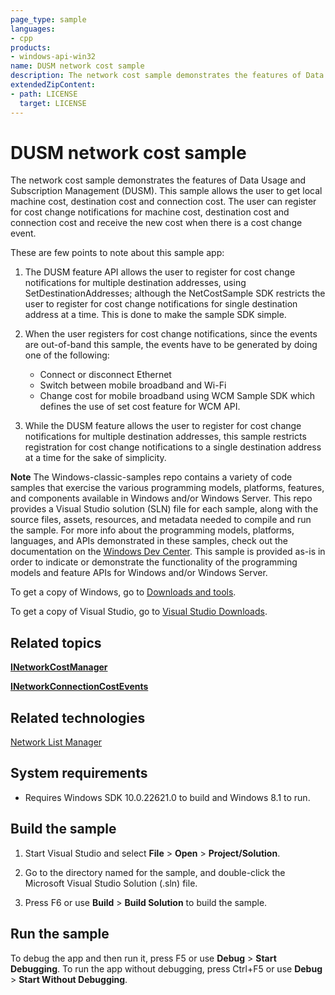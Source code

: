 ```yaml
---
page_type: sample
languages:
- cpp
products:
- windows-api-win32
name: DUSM network cost sample
description: The network cost sample demonstrates the features of Data Usage and Subscription Management (DUSM).
extendedZipContent:
- path: LICENSE
  target: LICENSE
---
```


# DUSM network cost sample

The network cost sample demonstrates the features of Data Usage and Subscription Management (DUSM).
This sample allows the user to get local machine cost, destination cost and connection cost. The user can register for cost change
notifications for machine cost, destination cost and connection cost and receive the new cost when there is a cost change event.

These are few points to note about this sample app:

1. The DUSM feature API allows the user to register for cost change notifications for multiple destination addresses, using
SetDestinationAddresses; although the NetCostSample SDK restricts the user to register for cost change notifications for single
destination address at a time. This is done to make the sample SDK simple.

2. When the user registers for cost change notifications, since the events are out-of-band this sample, the events have to be generated
by doing one of the following:

    - Connect or disconnect Ethernet
    - Switch between mobile broadband and Wi-Fi
    - Change cost for mobile broadband using WCM Sample SDK which defines the use of set cost feature for WCM API.

3. While the DUSM feature allows the user to register for cost change notifications for multiple destination addresses, this sample restricts registration for cost change notifications to a single destination address at a time for the sake of simplicity.

**Note** The Windows-classic-samples repo contains a variety of code samples that exercise the various programming models, platforms, features, and components available in Windows and/or Windows Server. This repo provides a Visual Studio solution (SLN) file for each sample, along with the source files, assets, resources, and metadata needed to compile and run the sample. For more info about the programming models, platforms, languages, and APIs demonstrated in these samples, check out the documentation on the [Windows Dev Center](https://dev.windows.com). This sample is provided as-is in order to indicate or demonstrate the functionality of the programming models and feature APIs for Windows and/or Windows Server.

To get a copy of Windows, go to [Downloads and tools](http://go.microsoft.com/fwlink/p/?linkid=301696).

To get a copy of Visual Studio, go to [Visual Studio Downloads](http://go.microsoft.com/fwlink/p/?linkid=301697).

## Related topics

[**INetworkCostManager**](https://learn.microsoft.com/en-us/windows/win32/api/netlistmgr/nn-netlistmgr-inetworkcostmanager)

[**INetworkConnectionCostEvents**](https://learn.microsoft.com/en-us/windows/win32/api/netlistmgr/nn-netlistmgr-inetworkconnectioncostevents)

## Related technologies

[Network List Manager](https://learn.microsoft.com/en-us/windows/win32/nla/portal)

## System requirements

- Requires Windows SDK 10.0.22621.0 to build and Windows 8.1 to run.

## Build the sample

1. Start Visual Studio and select **File** \> **Open** \> **Project/Solution**.

2. Go to the directory named for the sample, and double-click the Microsoft Visual Studio Solution (.sln) file.

3. Press F6 or use **Build** \> **Build Solution** to build the sample.

## Run the sample

To debug the app and then run it, press F5 or use **Debug** \> **Start Debugging**. To run the app without debugging, press Ctrl+F5 or use **Debug** \> **Start Without Debugging**.
